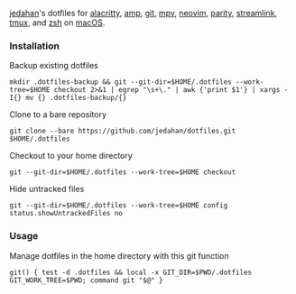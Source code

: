 [jedahan](http://jonathan.is)'s dotfiles for [alacritty](https://github.com/jwilm/alacritty),
[amp](https://amp.rs),
[git](https://git-scm.com),
[mpv](https://mpv.io),
[neovim](https://neovim.io),
[parity](https://parity.io),
[streamlink](https://streamlink.github.io),
[tmux](https://tmux.github.io),
and [zsh](https://zsh.org) on [macOS](https://github.com/jedahan/oh-my-macOS).

### Installation

Backup existing dotfiles

    mkdir .dotfiles-backup && git --git-dir=$HOME/.dotfiles --work-tree=$HOME checkout 2>&1 | egrep "\s+\." | awk {'print $1'} | xargs -I{} mv {} .dotfiles-backup/{}

Clone to a bare repository

    git clone --bare https://github.com/jedahan/dotfiles.git $HOME/.dotfiles

Checkout to your home directory

    git --git-dir=$HOME/.dotfiles --work-tree=$HOME checkout

Hide untracked files

    git --git-dir=$HOME/.dotfiles --work-tree=$HOME config status.showUntrackedFiles no

### Usage

Manage dotfiles in the home directory with this git function

    git() { test -d .dotfiles && local -x GIT_DIR=$PWD/.dotfiles GIT_WORK_TREE=$PWD; command git "$@" }
